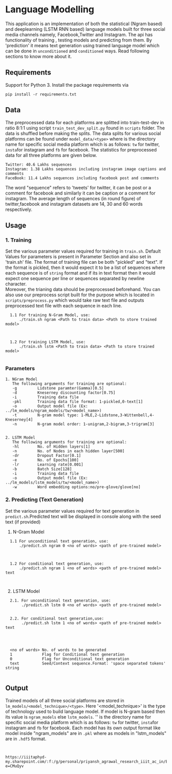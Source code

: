 # Language Modelling

This application is an implementation of both the statistical (Ngram based) and deeplearning (LSTM RNN based) language models built for three social media channels namely, Facebook,Twitter and Instagram. The api has functionality of training , testing models and predicting from them. By 'prediction' it means text generation using trained language model which can be done in ```unconditioned``` and ```conditioned``` ways. Read following sections to know more about it.    

## Requirements

Support for Python 3. Install the package requirements via
```console
pip install -r requirements.txt
```

## Data
 
The preprocessed data for each platforms are splitted into train-test-dev in ratio 8:1:1 using script ```train_test_dev_split.py``` found in ```scripts``` folder. The data is shuffled before making the splits. The data splits for various social platforms can be found under ```model_data/<type>``` where <type> is the directory name for specific social media platform which is as follows: ```tw``` for twitter, ```insta```for instagram and ```fb``` for facebook. 
The statistics for preprocessed data for all three platforms are given below.
```
Twitter: 40.6 Lakhs sequences
Instagram: 1.38 Lakhs sequences including instagram image captions and comments 
FaceBook: 11.4 Lakhs sequences including facebook post and comments
```
The word "sequence" refers to 'tweets' for twitter, it can be post or a comment for facebook and similarly it can be caption or a comment for instagram. The average length of sequences (in round figure) of twitter,facebook and instagram datasets are 14, 30 and 60 words respectively.

## Usage

### 1. Training

Set the various parameter values required for training in ```train.sh```. Default Values for parameters is present in Parameter Section and also set in 'train.sh' file. 
The format of training file can be both "pickled" and "text". If the format is pickled, then it would expect it to be a list of sequences where each sequence is of ```string``` format and if its in text format then it would expect one sequence per line or sequences separated by newline character.  
Moreover, the trianing data should be preprocessed beforehand. You can also use our preprocess script built for the purpose which is located in ```scripts/preprocess.py``` which would take raw text file and outputs preprocessed text file with each sequence in each line.
```
  1.1 For training N-Gram Model, use:
      ./train.sh ngram <Path to train data> <Path to store trained model>
      
    
  
  1.2 For training LSTM Model, use:
      ./train.sh lstm <Path to train data> <Path to store trained model>
     
```
### Parameters
``` 
1. NGram Model
   The following arguments for training are optional:
   -g         Lidstone paramter(Gamma)[0.5]
   -d         Kneserney discounting factor[0.75]
   -i         Training data file
   -pkl       Training data file format: 1-pickled,0-text[1]
   -o         Output model file (Ex: ../lm_models/ngram_models/tw/<model_name>)
   -t         N-gram model type: 1-MLE,2-Lidstone,3-Wittenbell,4-Kneserney[4]
   -n         N-gram model order: 1-unigram,2-bigram,3-trigram[3]


2. LSTM Model
   The following arguments for training are optional:
   -hl        No. of Hidden layers[1]
   -n         No. of Nodes in each hidden layer[500]
   -dr        Dropout Factor[0.1]
   -e         No. of Epochs[100]
   -lr        Learning rate[0.001]
   -b         Batch Size[128]
   -i         Training data file
   -o         Output model file (Ex: ../lm_models/lstm_models/tw/<model_name>)
   -w         Word embedding options:no/pre-glove/glove[no]
```
   
### 2. Predicting (Text Generation)

Set the various parameter values required for text generation in ```predict.sh```.Predicted text will be displayed in console along with the seed text (if provided)

1. N-Gram Model
```
  1.1 For unconditional text generation, use:
      ./predict.sh ngram 0 <no of words> <path of pre-trained model>
      
     
  
  1.2 For conditional text generation, use:
      ./predict.sh ngram 1 <no of words> <path of pre-trained model> text
      
     
```
2. LSTM Model
```
  2.1. For unconditional text generation, use:
       ./predict.sh lstm 0 <no of words> <path of pre-trained model>
    
   
  2.2. For conditional text generation,use:
       ./predict.sh lstm 1 <no of words> <path of pre-trained model> text
       
    

  
  <no of words> No. of words to be generated
  1             Flag for Conditional text generation
  0             Flag for Unconditional text generation
  text          Seed/Context sequence.Format: 'space separated tokens' string
 
```

## Output

Trained models of all three social platforms are stored in ```lm_models/<model_technique>/<type>```. Here '<model_technique>' is the type of technology used to build language model. If model is N-gram based then its value is ```ngram_models``` else ```lstm_models```. '<type>' is the directory name for specific social media platform which is as follows: ```tw``` for twitter, ```insta```for instagram and ```fb``` for facebook.
Each model has its own output format like model inside "ngram_models" are in ```.pkl``` where as models in "lstm_models" are in ```.hdf5``` format.

```NOTE: This git repository don't contain heavy files because of file-size limitation (max 100 MB is allowed) by github and will be available from below mentioned link. All the N-gram based models and training data of of all social platforms are present in "bzip2" compressed form. Originally they all were in pickled form (.pkl)
         

https://iiitaphyd-my.sharepoint.com/:f:/g/personal/priyansh_agrawal_research_iiit_ac_in/EnV74VjDxMNNohD1LJ1QE5oB8eHv39TGAAhSAIXA1nC5mQ?e=CMuQyv
```
